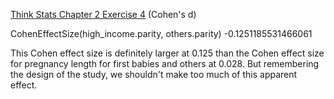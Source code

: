 [Think Stats Chapter 2 Exercise 4](http://greenteapress.com/thinkstats2/html/thinkstats2003.html#toc24) (Cohen's d)

CohenEffectSize(high_income.parity, others.parity)
-0.1251185531466061

This Cohen effect size is definitely larger at 0.125 than the Cohen effect size for 
pregnancy length for first babies and others at 0.028. 
But remembering the design of the study, we shouldn't make too much of this apparent effect. 
